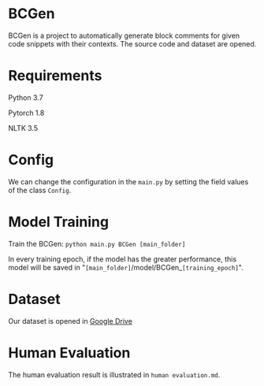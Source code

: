 # BCGen

BCGen is a project to automatically generate block comments for given code snippets with their contexts.
The source code and dataset are opened.

# Requirements

Python 3.7

Pytorch 1.8

NLTK 3.5

# Config

We can change the configuration in the `main.py` by setting the field values of the class `Config`.

# Model Training

Train the BCGen: `python main.py BCGen [main_folder]`

In every training epoch, if the model has the greater performance, this model will be saved in "`[main_folder]`/model/BCGen_`[training_epoch]`".

# Dataset

Our dataset is opened in [Google Drive](https://drive.google.com/file/d/1tMeaY1-f8O9M3rtUDo8hjIlUG6IBmgJt/view?usp=sharing)

# Human Evaluation
The human evaluation result is illustrated in `human evaluation.md`.
